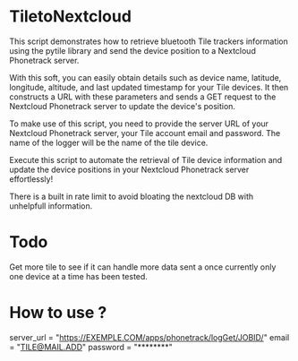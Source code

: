 # TiletoNextcloud

This script demonstrates how to retrieve bluetooth Tile trackers information using the pytile library and send the device position to a Nextcloud Phonetrack server.

With this soft, you can easily obtain details such as device name, latitude, longitude, altitude, and last updated timestamp for your Tile devices. It then constructs a URL with these parameters and sends a GET request to the Nextcloud Phonetrack server to update the device's position.

To make use of this script, you need to provide the server URL of your Nextcloud Phonetrack server, your Tile account email and password. The name of the logger will be the name of the tile device.

Execute this script to automate the retrieval of Tile device information and update the device positions in your Nextcloud Phonetrack server effortlessly!

There is a built in rate limit to avoid bloating the nextcloud DB with unhelpfull information.

# Todo
Get more tile to see if it can handle more data sent a once currently only one device at a time has been tested.


# How to use ?

server_url = "https://EXEMPLE.COM/apps/phonetrack/logGet/JOBID/"
email = "TILE@MAIL.ADD"
password = "********"
